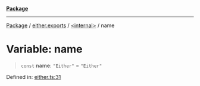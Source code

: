 [**Package**](../../../README.md)

***

[Package](../../../modules.md) / [either.exports](../../README.md) / [\<internal\>](../README.md) / name

# Variable: name

> `const` **name**: `"Either"` = `"Either"`

Defined in: [either.ts:31](https://github.com/AlexXanderGrib/monads-io/blob/d65e47796764202dffd7314b61c2ea9cedbb26e8/src/either.ts#L31)
